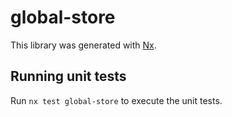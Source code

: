 # global-store

This library was generated with [Nx](https://nx.dev).

## Running unit tests

Run `nx test global-store` to execute the unit tests.
